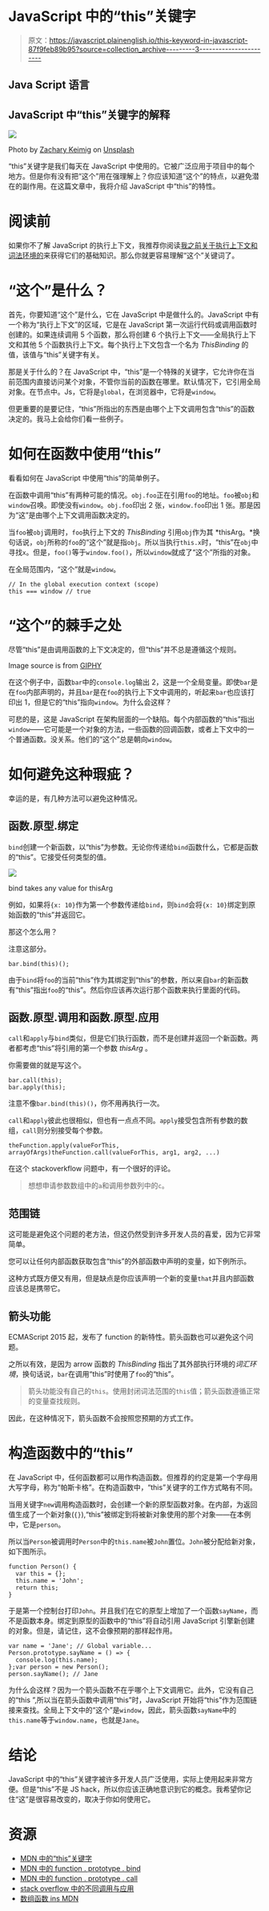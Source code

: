 # JavaScript 中的“this”关键字

> 原文：<https://javascript.plainenglish.io/this-keyword-in-javascript-87f9feb89b95?source=collection_archive---------3----------------------->

## Java Script 语言

## JavaScript 中“this”关键字的解释

![](img/93843e0cf62362d1ca3f79ff42e5bc9b.png)

Photo by [Zachary Keimig](https://unsplash.com/@zacharykeimig?utm_source=medium&utm_medium=referral) on [Unsplash](https://unsplash.com?utm_source=medium&utm_medium=referral)

“this”关键字是我们每天在 JavaScript 中使用的。它被广泛应用于项目中的每个地方。但是你有没有把“这个”用在强理解上？你应该知道“这个”的特点，以避免潜在的副作用。在这篇文章中，我将介绍 JavaScript 中“this”的特性。

# 阅读前

如果你不了解 JavaScript 的执行上下文，我推荐你阅读[我之前关于执行上下文和词法环境的](https://medium.com/better-programming/execution-context-lexical-environment-and-closure-in-javascript-b57c979341a5)来获得它们的基础知识。那么你就更容易理解“这个”关键词了。

# “这个”是什么？

首先，你要知道“这个”是什么，它在 JavaScript 中是做什么的。JavaScript 中有一个称为“执行上下文”的区域，它是在 JavaScript 第一次运行代码或调用函数时创建的。如果连续调用 5 个函数，那么将创建 6 个执行上下文——全局执行上下文和其他 5 个函数执行上下文。每个执行上下文包含一个名为 *ThisBinding* 的值，该值与“this”关键字有关。

那是关于什么的？在 JavaScript 中，“this”是一个特殊的关键字，它允许你在当前范围内直接访问某个对象，不管你当前的函数在哪里。默认情况下，它引用全局对象。在节点中。Js，它将是`global`，在浏览器中，它将是`window`。

但更重要的是要记住，“this”所指出的东西是由哪个上下文调用包含“this”的函数决定的。我马上会给你们看一些例子。

# 如何在函数中使用“this”

看看如何在 JavaScript 中使用“this”的简单例子。

在函数中调用“this”有两种可能的情况。`obj.foo`正在引用`foo`的地址。`foo`被`obj`和`window`召唤。即使没有`window`。`obj.foo`印出 2 张，`window.foo`印出 1 张。那是因为“这”是由哪个上下文调用函数决定的。

当`foo`被`obj`调用时，`foo`执行上下文的 *ThisBinding* 引用`obj`作为其 *thisArg。*换句话说，`obj`所称的`foo`的“这个”就是指`obj`。所以当执行`this.x`时，“this”在`obj`中寻找`x`。但是，`foo()`等于`window.foo()`，所以`window`就成了“这个”所指的对象。

在全局范围内，“这个”就是`window`。

```
// In the global execution context (scope)
this === window // true
```

# “这个”的棘手之处

尽管“this”是由调用函数的上下文决定的，但“this”并不总是遵循这个规则。

Image source is from [GIPHY](https://giphy.com/gifs/snl-saturday-night-live-kenan-thompson-5b5OU7aUekfdSAER5I/links)

在这个例子中，函数`bar`中的`console.log`输出 2，这是一个全局变量。即使`bar`是在`foo`内部声明的，并且`bar`是在`foo`的执行上下文中调用的，听起来`bar`也应该打印出 1，但是它的“this”指向`window`。为什么会这样？

可悲的是，这是 JavaScript 在架构层面的一个缺陷。每个内部函数的“this”指出`window`——它可能是一个对象的方法，一些函数的回调函数，或者上下文中的一个普通函数。没关系。他们的“这个”总是朝向`window`。

# 如何避免这种瑕疵？

幸运的是，有几种方法可以避免这种情况。

## 函数.原型.绑定

`bind`创建一个新函数，以“this”为参数。无论你传递给`bind`函数什么，它都是函数的“this”。它接受任何类型的值。

![](img/007a05d492de568532f87604a8729095.png)

bind takes any value for thisArg

例如，如果将`{x: 10}`作为第一个参数传递给`bind`，则`bind`会将`{x: 10}`绑定到原始函数的“this”并返回它。

那这个怎么用？

注意这部分。

```
bar.bind(this)();
```

由于`bind`将`foo`的当前“this”作为其绑定到“this”的参数，所以来自`bar`的新函数有“this”指出`foo`的“this”。然后你应该再次运行那个函数来执行里面的代码。

## 函数.原型.调用和函数.原型.应用

`call`和`apply`与`bind`类似，但是它们执行函数，而不是创建并返回一个新函数。两者都考虑“this”将引用的第一个参数 *thisArg* 。

你需要做的就是写这个。

```
bar.call(this);
bar.apply(this);
```

注意不像`bar.bind(this)()`，你不用再执行一次。

`call`和`apply`彼此也很相似，但也有一点点不同。`apply`接受包含所有参数的数组，`call`则分别接受每个参数。

```
theFunction.apply(valueForThis, arrayOfArgs)theFunction.call(valueForThis, arg1, arg2, ...)
```

在这个 stackoverkflow 问题中，有一个很好的评论。

> 想想申请参数数组中的`a`和调用参数列中的`c`。

## 范围链

这可能是避免这个问题的老方法，但这仍然受到许多开发人员的喜爱，因为它非常简单。

您可以让任何内部函数获取包含“this”的外部函数中声明的变量，如下例所示。

这种方式既方便又有用，但是缺点是你应该声明一个新的变量`that`并且内部函数应该总是携带它。

## 箭头功能

ECMAScript 2015 起，发布了 function 的新特性。箭头函数也可以避免这个问题。

之所以有效，是因为 arrow 函数的 *ThisBinding* 指出了其外部执行环境的*词汇环境*，换句话说，`bar`在调用“this”时使用了`foo`的“this”。

> 箭头功能没有自己的`this`。使用封闭词法范围的`this`值；箭头函数遵循正常的变量查找规则。

因此，在这种情况下，箭头函数不会按照您预期的方式工作。

# 构造函数中的“this”

在 JavaScript 中，任何函数都可以用作构造函数。但推荐的约定是第一个字母用大写字母，称为“帕斯卡格”。在构造函数中，“this”关键字的工作方式略有不同。

当用关键字`new`调用构造函数时，会创建一个新的原型函数对象。在内部，为返回值生成了一个新对象(`{}`),“this”被绑定到将被新对象使用的那个对象——在本例中，它是`person`。

所以当`Person`被调用时`Person`中的`this.name`被`John`置位。`John`被分配给新对象，如下图所示。

```
function Person() {
  var this = {};
  this.name = 'John';
  return this;
}
```

于是第一个控制台打印`John`。并且我们在它的原型上增加了一个函数`sayName`，而不是函数本身。绑定到原型的函数中的“this”将自动引用 JavaScript 引擎新创建的对象。但是，请记住，这不会像预期的那样起作用。

```
var name = 'Jane'; // Global variable...
Person.prototype.sayName = () => {
  console.log(this.name);
};var person = new Person();
person.sayName(); // Jane
```

为什么会这样？因为一个箭头函数不在乎哪个上下文调用它。此外，它没有自己的“this ”,所以当在箭头函数中调用“this”时，JavaScript 开始将“this”作为范围链接来查找。全局上下文中的“这个”是`window`，因此，箭头函数`sayName`中的`this.name`等于`window.name`，也就是`Jane`。

# 结论

JavaScript 中的“this”关键字被许多开发人员广泛使用，实际上使用起来非常方便。但是“this”不是 JS hack，所以你应该正确地意识到它的概念。我希望你记住“这”是很容易改变的，取决于你如何使用它。

# 资源

*   [MDN 中的“this”关键字](https://developer.mozilla.org/en-US/docs/Web/JavaScript/Reference/Operators/this)
*   [MDN 中的 function . prototype . bind](https://developer.mozilla.org/en-US/docs/Web/JavaScript/Reference/Global_objects/Function/bind)
*   [MDN 中的 function . prototype . call](https://developer.mozilla.org/en-US/docs/Web/JavaScript/Reference/Global_Objects/Function/call)
*   [stack overflow 中的不同调用与应用](https://stackoverflow.com/questions/1986896/what-is-the-difference-between-call-and-apply)
*   [数组函数 ins MDN](https://developer.mozilla.org/en-US/docs/Web/JavaScript/Reference/Functions/Arrow_functions)